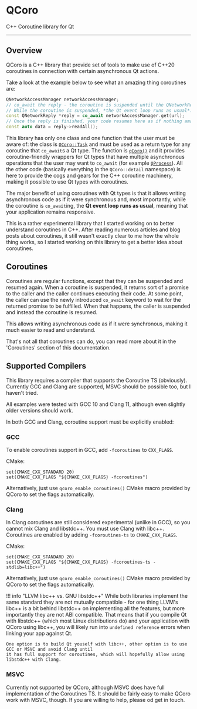 # QCoro

C++ Coroutine library for Qt

---

## Overview

QCoro is a C++ library that provide set of tools to make use of C++20 coroutines
in connection with certain asynchronous Qt actions.

Take a look at the example below to see what an amazing thing coroutines are:
```cpp
QNetworkAccessManager networkAccessManager;
// co_await the reply - the coroutine is suspended until the QNetworkReply is finished.
// While the coroutine is suspended, *the Qt event loop runs as usual*.
const QNetworkReply *reply = co_await networkAccessManager.get(url);
// Once the reply is finished, your code resumes here as if nothing amazing has just happened ;-)
const auto data = reply->readAll();
```

This library has only one class and one function that the user must be aware of: the class is
[`QCoro::Task`](reference/task.md) and must be used as a return type for any coroutine that `co_await`s
a Qt type. The function is [`qCoro()`](reference/coro.md) and it provides coroutine-friendly
wrappers for Qt types that have multiple asynchronous operations that the user may want to `co_await`
(for example [`QProcess`](reference/qprocess.md)). All the other code (basically everything in the
`QCoro::detail` namespace) is here to provide the cogs and gears for the C++ coroutine machinery,
making it possible to use Qt types with coroutines.

The major benefit of using coroutines with Qt types is that it allows writing asynchronous code as if it
were synchronous and, most importantly, while the coroutine is `co_await`ing, the __Qt event loop runs
as usual__, meaning that your application remains responsive.

This is a rather experimental library that I started working on to better understand coroutines
in C++. After reading numerous articles and blog posts about coroutines, it still wasn't exactly
clear to me how the whole thing works, so I started working on this library to get a better idea
about coroutines.

## Coroutines

Coroutines are regular functions, except that they can be suspended and resumed again. When
a coroutine is suspended, it returns sort of a promise to the caller and the caller continues
executing their code. At some point, the caller can use the newly introduced `co_await` keyword
to wait for the returned promise to be fulfilled. When that happens, the caller is suspended
and instead the coroutine is resumed.

This allows writing asynchronous code as if it were synchronous, making it much easier to read
and understand.

That's not all that coroutines can do, you can read more about it in the 'Coroutines' section
of this documentation.

## Supported Compilers

This library requires a compiler that supports the Coroutine TS (obviously). Currently
GCC and Clang are supported, MSVC should be possible too, but I haven't tried.

All examples were tested with GCC 10 and Clang 11, although even slightly older versions
should work.

In both GCC and Clang, coroutine support must be explicitly enabled:

### GCC

To enable coroutines support in GCC, add `-fcoroutines` to `CXX_FLAGS`.

CMake:
```
set(CMAKE_CXX_STANDARD 20)
set(CMAKE_CXX_FLAGS "${CMAKE_CXX_FLAGS} -fcoroutines")
```

Alternatively, just use `qcoro_enable_coroutines()` CMake macro provided by QCoro to set the
flags automatically.

### Clang

In Clang coroutines are still considered experimental (unlike in GCC), so
you cannot mix Clang and libstdc++. You must use Clang with libc++. Coroutines
are enabled by adding `-fcoroutines-ts` to `CMAKE_CXX_FLAGS`.

CMake:
```
set(CMAKE_CXX_STANDARD 20)
set(CMAKE_CXX_FLAGS "${CMAKE_CXX_FLAGS} -fcoroutines-ts -stdlib=libc++")
```

Alternatively, just use `qcoro_enable_coroutines()` CMake macro provided by QCoro to set the
flags automatically.


!!! info "LLVM libc++ vs. GNU libstdc++"
    While both libraries implement the same standard they are not mutually compatible - for one thing LLVM's 
    libc++ is a bit behind libstdc++ on implementing all the features, but more importantly they are not
    ABI compatible. That means that if you compile Qt with libstdc++ (which most Linux distributions do)
    and your application with QCoro using libc++, you will likely run into `undefined reference` errors
    when linking your app against Qt.

    One option is to build Qt youself with libc++, other option is to use GCC or MSVC and avoid Clang until 
    it has full support for coroutines, which will hopefully allow using libstdc++ with Clang.


### MSVC

Currently not supported by QCoro, although MSVC does have full implementation of the
Coroutines TS. It should be fairly easy to make QCoro work with MSVC, though. If you
are willing to help, please od get in touch.


